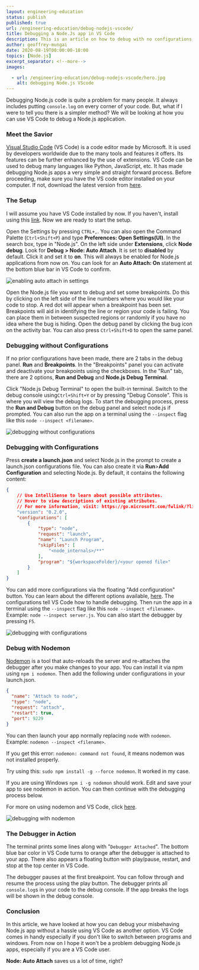 ```yaml
---
layout: engineering-education
status: publish
published: true
url: /engineering-education/debug-nodejs-vscode/
title: Debugging a Node.Js app in VS Code
description: This is an article on how to debug with no configurations, with configurations, and using using nodemon. This goes over how to install VS Code for debugging purposes around Node.js.
author: geoffrey-mungai
date: 2020-08-19T00:00:00-10:00
topics: [Node.js]
excerpt_separator: <!--more-->
images:

  - url: /engineering-education/debug-nodejs-vscode/hero.jpg
    alt: debugging Node.js VScode
---
```

Debugging Node.js code is quite a problem for many people. It always includes putting `console.log` on every corner of your code. But, what if I were to tell you there is a simpler method?
We will be looking at how you can use VS Code to debug a Node.js application.
<!--more-->
### Meet the Savior
[Visual Studio Code](https://code.visualstudio.com/) (VS Code) is a code editor made by Microsoft. It is used by developers worldwide due to the many tools and features it offers. Its features can be further enhanced by the use of extensions. VS Code can be used to debug many languages like Python, JavaScript, etc. It has made debugging Node.js apps a very simple and straight forward process. Before proceeding, make sure you have the VS code editor installed on your computer. If not, download the latest version from [here](https://code.visualstudio.com/download).

### The Setup
I will assume you have VS Code installed by now. If you haven't, install using this [link](https://code.visualstudio.com/download). Now we are ready to start the setup.

Open the Settings by pressing `CTRL+,`. You can also open the Command Palette (`Ctrl+Shift+P`) and type **Preferences: Open Settings(UI)**.  In the search box, type in "Node.js". On the left side under **Extensions**, click **Node debug**. Look for **Debug > Node: Auto Attach**. It is set to **disabled** by default. Click it and set it to **on**. This will always be enabled for Node.js applications from now on. You can look for an **Auto Attach: On** statement at the bottom blue bar in VS Code to confirm.  

![enabling auto attach in settings](/engineering-education/debug-nodejs-vscode/settings.jpg)

Open the Node.js file you want to debug and set some breakpoints. Do this by clicking on the left side of the line numbers where you would like your code to stop. A red dot will appear when a breakpoint has been set. Breakpoints will aid in identifying the line or region your code is failing. You can place them in between suspected regions or randomly if you have no idea where the bug is hiding. Open the debug panel by clicking the bug icon on the activity bar. You can also press `Ctrl+Shift+D` to open the same panel.

### Debugging without Configurations
If no prior configurations have been made, there are 2 tabs in the debug panel. **Run** and **Breakpoints**. In the "Breakpoints" panel you can activate and deactivate your breakpoints using the checkboxes. In the "Run" tab,  there are 2 options, **Run and Debug** and **Node.js Debug Terminal**.

Click "Node.js Debug Terminal" to open the built-in terminal. Switch to the debug console using`Ctrl+Shift+Y` or by pressing "Debug Console".  This is where you will view the debug logs. To start the debugging process, press the **Run and Debug** button on the debug panel and select node.js if prompted. You can also run the app on a terminal using the `--inspect` flag like this  `node --inspect <filename>`.

![debugging without configurations](/engineering-education/debug-nodejs-vscode/no-configurations.jpg)

### Debugging with Configurations
Press **create a launch.json** and select Node.js in the prompt to create a launch.json configurations file. You can also create it via **Run**>**Add Configuration** and selecting Node.js. By default, it contains the following content:

```json
{
	// Use IntelliSense to learn about possible attributes.
	// Hover to view descriptions of existing attributes.
	// For more information, visit: https://go.microsoft.com/fwlink/?linkid=830387
	"version": "0.2.0",
	"configurations": [
		{
			"type": "node",
			"request": "launch",
			"name": "Launch Program",
			"skipFiles": [
				"<node_internals>/**"
			],
			"program": "${workspaceFolder}/<your opened file>"
		}
	]
}
```

You can add more configurations via the floating "Add configuration" button. You can learn about the different options available, [here](https://code.visualstudio.com/docs/nodejs/nodejs-debugging/#_launch-configurations-for-common-scenarios). The configurations tell VS Code how to handle debugging. Then run the app in a terminal using the `--inspect` flag like this  `node --inspect <filename>`.
Example: `node --inspect server.js`. You can also start the debugger by pressing `F5`.

![debugging with configurations](/engineering-education/debug-nodejs-vscode/configurations.jpg)

### Debug with Nodemon
[Nodemon](https://nodemon.io/) is a tool that auto-reloads the server and re-attaches the debugger after you make changes to your app. You can install it via npm using `npm i nodemon`. Then add the following under configurations in your launch.json.

```json
{
  "name": "Attach to node",
  "type": "node",
  "request": "attach",
  "restart": true,
  "port": 9229
}
```
You can then launch your app normally replacing `node` with `nodemon`. Example: `nodemon --inspect <filename>`.

If you get this error: `nodemon: command not found`, it means nodemon was not installed properly.

Try using this: `sudo npm install -g --force nodemon`.
It worked in my case.

If you are using Windows `npm i -g nodemon` should work. Edit and save your app to see nodemon in action. You can then continue with the debugging process below.

For more on using nodemon and VS Code, click [here](https://code.visualstudio.com/docs/nodejs/nodejs-debugging/#_restarting-debug-sessions-automatically-when-source-is-edited).

![debugging with nodemon](/engineering-education/debug-nodejs-vscode/nodemon.jpg)

### The Debugger in Action
The terminal prints some lines along with "`Debugger Attached`". The bottom blue bar color in VS Code turns to orange after the debugger is attached to your app. There also appears a floating button with play/pause, restart, and stop at the top center in VS Code.

The debugger pauses at the first breakpoint. You can follow through and resume the process using the play button. The debugger prints all `console.log`s in your code to the debug console. If the app breaks the logs will be shown in the debug console.

### Conclusion
In this article, we have looked at how you can debug your misbehaving Node.js app without a hassle using VS Code as another option. VS Code comes in handy especially if you don't like to switch between programs and windows. From now on I hope it won't be a problem debugging Node.js apps, especially if you are a VS Code user.

**Node: Auto Attach** saves us a lot of time, right?

